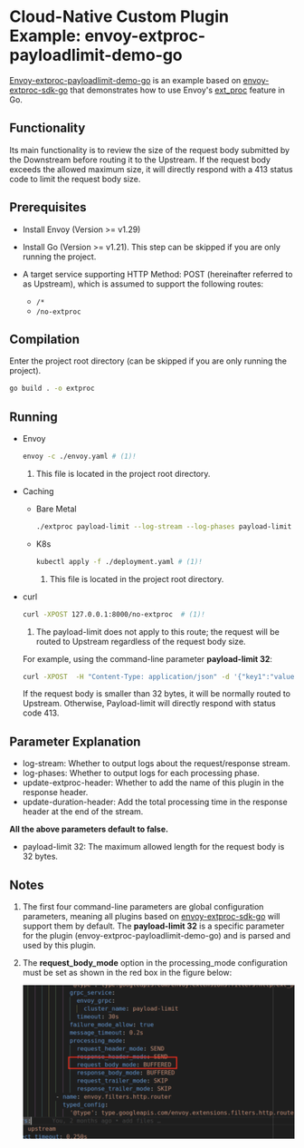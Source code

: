 # Cloud-Native Custom Plugin Example: envoy-extproc-payloadlimit-demo-go

[Envoy-extproc-payloadlimit-demo-go](https://github.com/projectsesame/envoy-extproc-payloadlimit-demo-go)
is an example based on [envoy-extproc-sdk-go](https://github.com/wrossmorrow/envoy-extproc-sdk-go)
that demonstrates how to use Envoy's
[ext_proc](https://www.envoyproxy.io/docs/envoy/latest/configuration/http/http_filters/ext_proc_filter) feature in Go.

## Functionality

Its main functionality is to review the size of the request body submitted by the Downstream before
routing it to the Upstream. If the request body exceeds the allowed maximum size, it will directly
respond with a 413 status code to limit the request body size.

## Prerequisites

- Install Envoy (Version >= v1.29)
- Install Go (Version >= v1.21). This step can be skipped if you are only running the project.
- A target service supporting HTTP Method: POST (hereinafter referred to as Upstream),
  which is assumed to support the following routes:

    - `/*`
    - `/no-extproc`

## Compilation

Enter the project root directory (can be skipped if you are only running the project).

```bash
go build . -o extproc
```

## Running

- Envoy

    ```bash
    envoy -c ./envoy.yaml # (1)!
    ```

    1. This file is located in the project root directory.

- Caching

    - Bare Metal

        ```bash
        ./extproc payload-limit --log-stream --log-phases payload-limit 32
        ```

    - K8s

        ```bash
        kubectl apply -f ./deployment.yaml # (1)!
        ```

        1. This file is located in the project root directory.

- curl

    ```bash
    curl -XPOST 127.0.0.1:8000/no-extproc  # (1)!
    ```

    1. The payload-limit does not apply to this route; the request will be routed to Upstream regardless of the request body size.

    For example, using the command-line parameter **payload-limit 32**:

    ```bash
    curl -XPOST  -H "Content-Type: application/json" -d '{"key1":"value1", "key2":"value2"}' 127.0.0.1:8000/bar
    ```

    If the request body is smaller than 32 bytes, it will be normally routed to Upstream.
    Otherwise, Payload-limit will directly respond with status code 413.

## Parameter Explanation

- log-stream: Whether to output logs about the request/response stream.
- log-phases: Whether to output logs for each processing phase.
- update-extproc-header: Whether to add the name of this plugin in the response header.
- update-duration-header: Add the total processing time in the response header at the end of the stream.

**All the above parameters default to false.**

- payload-limit 32: The maximum allowed length for the request body is 32 bytes.

## Notes

1. The first four command-line parameters are global configuration parameters, meaning all plugins based on
   [envoy-extproc-sdk-go](https://github.com/wrossmorrow/envoy-extproc-sdk-go) will support them by default.
   The **payload-limit 32** is a specific parameter for the plugin (envoy-extproc-payloadlimit-demo-go)
   and is parsed and used by this plugin.

2. The **request_body_mode** option in the processing_mode configuration must be set
   as shown in the red box in the figure below:

    ![Add Custom Attribute](../images/payloadlimit-demo-go.png)
